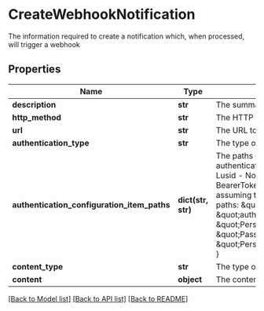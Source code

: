 # CreateWebhookNotification

The information required to create a notification which, when processed, will trigger a webhook

## Properties
Name | Type | Description | Notes
------------ | ------------- | ------------- | -------------
**description** | **str** | The summary of the services provided by the notification | 
**http_method** | **str** | The HTTP method such as GET, POST, etc. to use on the request | 
**url** | **str** | The URL to send the request to | 
**authentication_type** | **str** | The type of authentication to use on the request | 
**authentication_configuration_item_paths** | **dict(str, str)** | The paths of the Configuration Store configuration items that contain the authentication configuration. Each  authentication type requires different keys:  - Lusid - None required  - BasicAuth - Requires &#39;Username&#39; and &#39;Password&#39;  - BearerToken - Requires &#39;BearerToken&#39;                e.g. the following would be valid assuming that the config is present in the configuration store at the  specified paths:                    \&quot;authenticationType\&quot;: \&quot;BasicAuth\&quot;,      \&quot;authenticationConfigurationItemPaths\&quot;: {          \&quot;Username\&quot;: \&quot;Personal/WebhookConfigurations/ExampleService/AdminUser\&quot;,          \&quot;Password\&quot;: \&quot;Personal/WebhookConfigurations/ExampleService/AdminPassword\&quot;      } | 
**content_type** | **str** | The type of the content e.g. Json | [optional] 
**content** | **object** | The content of the request | [optional] 

[[Back to Model list]](../README.md#documentation-for-models) [[Back to API list]](../README.md#documentation-for-api-endpoints) [[Back to README]](../README.md)


